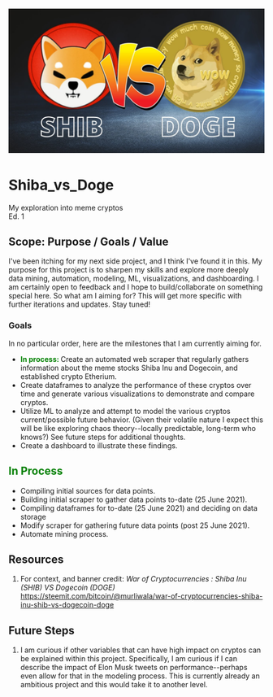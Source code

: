 <h1 align="center">
 <img src="Resources/Images/icon.jpeg" alt="Shiba vs Doge" />
</h1>

# Shiba_vs_Doge
My exploration into meme cryptos <br />
Ed. 1
## Scope: Purpose / Goals / Value
I've been itching for my next side project, and I think I've found it in this. My purpose for this project is to sharpen my skills and explore more deeply data mining, automation, modeling, ML, visualizations, and dashboarding. I am certainly open to feedback and I hope to build/collaborate on something special here. So what am I aiming for? This will get more specific with further iterations and updates. Stay tuned! 
### Goals
In no particular order, here are the milestones that I am currently aiming for. 
<ul>
  <li> <span style="color:green"><strong>In process: </strong></span>Create an automated web scraper that regularly gathers information about the meme stocks Shiba Inu and Dogecoin, and established crypto Etherium.</li>
  <li> Create dataframes to analyze the performance of these cryptos over time and generate various visualizations to demonstrate and compare cryptos.</li>
  <li> Utilize ML to analyze and attempt to model the various cryptos current/possible future behavior. (Given their volatile nature I expect this will be like exploring chaos theory--locally predictable, long-term who knows?) See future steps for additional thoughts.</li>
  <li> Create a dashboard to illustrate these findings.</li> 
</ul> 
  
## <span style="color:green"> In Process </span>
<ul>
  <li>Compiling initial sources for data points.</li>
  <li>Building initial scraper to gather data points to-date (25 June 2021).</li>
  <li>Compiling dataframes for to-date (25 June 2021) and deciding on data storage</li>
  <li>Modify scraper for gathering future data points (post 25 June 2021).</li>
  <li>Automate mining process.</li>
</ul>

## Resources
1. For context, and banner credit: *War of Cryptocurrencies : Shiba Inu (SHIB) VS Dogecoin (DOGE)* https://steemit.com/bitcoin/@murliwala/war-of-cryptocurrencies-shiba-inu-shib-vs-dogecoin-doge
  
## Future Steps
1. I am curious if other variables that can have high impact on cryptos can be explained within this project. Specifically, I am curious if I can describe the impact of Elon Musk tweets on performance--perhaps even allow for that in the modeling process. This is currently already an ambitious project and this would take it to another level. 
